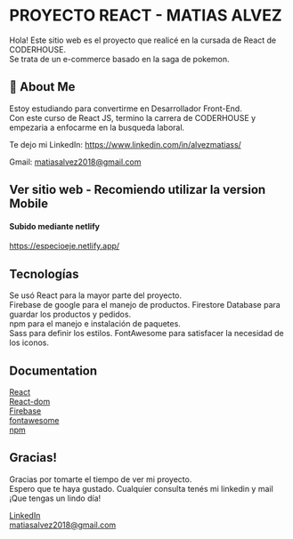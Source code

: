 # PROYECTO REACT - MATIAS ALVEZ

Hola!
Este sitio web es el proyecto que realicé en la cursada de React de CODERHOUSE.  
Se trata de un e-commerce basado en la saga de pokemon.



## 🚀 About Me
Estoy estudiando para convertirme en Desarrollador Front-End.  
Con este curso de React JS, termino la carrera de CODERHOUSE y empezaria a enfocarme en la busqueda laboral.

Te dejo mi LinkedIn: https://www.linkedin.com/in/alvezmatiass/

Gmail: matiasalvez2018@gmail.com

## Ver sitio web - Recomiendo utilizar la version Mobile

#### Subido mediante netlify
https://especioeje.netlify.app/


## Tecnologías
Se usó React para la mayor parte del proyecto.  
Firebase de google para el manejo de productos.
Firestore Database para guardar los productos y pedidos.  
npm para el manejo e instalación de paquetes.  
Sass para definir los estilos. FontAwesome para satisfacer la necesidad de los iconos.  


## Documentation
[React](https://reactjs.org/)  
[React-dom](https://reactjs.org/docs/react-dom.html)  
[Firebase](https://firebase.google.com/docs?authuser=0&hl=es)  
[fontawesome](https://fontawesome.com/docs/apis/javascript/get-started)  
[npm](https://docs.npmjs.com/)


## Gracias!

Gracias por tomarte el tiempo de ver mi proyecto.  
Espero que te haya gustado. Cualquier consulta tenés mi linkedin y mail
¡Que tengas un lindo día!  


[LinkedIn](https://www.linkedin.com/in/alvezmatiass/)  
matiasalvez2018@gmail.com
